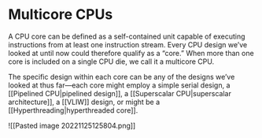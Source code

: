 # Multicore CPUs

A CPU core can be defined as a self-contained unit capable of executing instructions from at least one instruction stream. Every CPU design we’ve looked at until now could therefore qualify as a “core.” When more than one core is included on a single CPU die, we call it a multicore CPU.

The specific design within each core can be any of the designs we’ve looked at thus far—each core might employ a simple serial design, a [[Pipelined CPU|pipelined design]], a [[Superscalar CPU|superscalar architecture]], a [[VLIW]] design, or might be a [[Hyperthreading|hyperthreaded core]].

![[Pasted image 20221125125804.png]]

